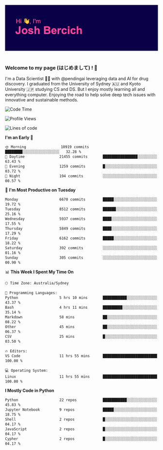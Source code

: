 
<div align="center">
<img src="profile-banner.png" />
</div>

</br>

### Welcome to my page (はじめまして) ! 🌸

I'm a Data Scientist 👨‍🔬 with @pendingai leveraging data and AI for drug discovery. I graduated from the University of Sydney 🇦🇺 and Kyoto University 🇯🇵 studying CS and DS. But I enjoy mostly learning all and everything computer. Enjoying the road to help solve deep tech issues with innovative and sustainable methods.

<!--START_SECTION:waka-->
![Code Time](http://img.shields.io/badge/Code%20Time-172%20hrs%2035%20mins-blue)

![Profile Views](http://img.shields.io/badge/Profile%20Views-24-blue)

![Lines of code](https://img.shields.io/badge/From%20Hello%20World%20I%27ve%20Written-8.8%20million%20lines%20of%20code-blue)

**I'm an Early 🐤** 

```text
🌞 Morning                10919 commits       ████████░░░░░░░░░░░░░░░░░   32.28 % 
🌆 Daytime                21455 commits       ████████████████░░░░░░░░░   63.43 % 
🌃 Evening                1259 commits        █░░░░░░░░░░░░░░░░░░░░░░░░   03.72 % 
🌙 Night                  194 commits         ░░░░░░░░░░░░░░░░░░░░░░░░░   00.57 % 
```
📅 **I'm Most Productive on Tuesday** 

```text
Monday                   6670 commits        █████░░░░░░░░░░░░░░░░░░░░   19.72 % 
Tuesday                  8512 commits        ██████░░░░░░░░░░░░░░░░░░░   25.16 % 
Wednesday                5937 commits        ████░░░░░░░░░░░░░░░░░░░░░   17.55 % 
Thursday                 5849 commits        ████░░░░░░░░░░░░░░░░░░░░░   17.29 % 
Friday                   6162 commits        █████░░░░░░░░░░░░░░░░░░░░   18.22 % 
Saturday                 392 commits         ░░░░░░░░░░░░░░░░░░░░░░░░░   01.16 % 
Sunday                   305 commits         ░░░░░░░░░░░░░░░░░░░░░░░░░   00.90 % 
```


📊 **This Week I Spent My Time On** 

```text
🕑︎ Time Zone: Australia/Sydney

💬 Programming Languages: 
Python                   5 hrs 10 mins       ███████████░░░░░░░░░░░░░░   43.37 % 
Bash                     4 hrs 11 mins       █████████░░░░░░░░░░░░░░░░   35.14 % 
Markdown                 58 mins             ██░░░░░░░░░░░░░░░░░░░░░░░   08.22 % 
Other                    45 mins             ██░░░░░░░░░░░░░░░░░░░░░░░   06.37 % 
CSV                      25 mins             █░░░░░░░░░░░░░░░░░░░░░░░░   03.50 % 

🔥 Editors: 
VS Code                  11 hrs 55 mins      █████████████████████████   100.00 % 

💻 Operating System: 
Linux                    11 hrs 55 mins      █████████████████████████   100.00 % 
```

**I Mostly Code in Python** 

```text
Python                   22 repos            ███████████░░░░░░░░░░░░░░   45.83 % 
Jupyter Notebook         9 repos             █████░░░░░░░░░░░░░░░░░░░░   18.75 % 
Shell                    2 repos             █░░░░░░░░░░░░░░░░░░░░░░░░   04.17 % 
JavaScript               2 repos             █░░░░░░░░░░░░░░░░░░░░░░░░   04.17 % 
Cypher                   2 repos             █░░░░░░░░░░░░░░░░░░░░░░░░   04.17 % 
```




<!--END_SECTION:waka-->
